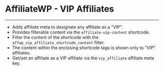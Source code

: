 # AffiliateWP - VIP Affiliates

---

- Adds affiliate meta to designate any affiliate as a "VIP".
- Provides filterable content via the `affiliate-vip-content` shortcode.
- Filter the content of the shortcode with the `affwp_vip_affiliate_shortcode_content` filter.
- The content within the enclosing shortcode tags is shown only to "VIP" affiliates.
- Get/set an affiliate as a VIP affiliate via the `vip_affiliate` affiliate meta key.
